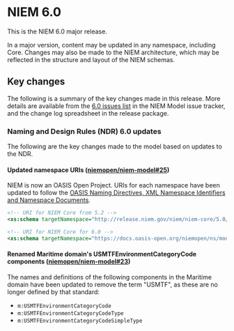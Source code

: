 
# NIEM 6.0

This is the NIEM 6.0 major release.

In a major version, content may be updated in any namespace, including Core. Changes may also be made to the NIEM architecture, which may be reflected in the structure and layout of the NIEM schemas.

## Key changes

The following is a summary of the key changes made in this release.  More details are available from the [6.0 issues list](https://github.com/niemopen/niem-model/labels/6.0) in the NIEM Model issue tracker, and the change log spreadsheet in the release package.

### Naming and Design Rules (NDR) 6.0 updates

The following are the key changes made to the model based on updates to the NDR.

#### Updated namespace URIs ([niemopen/niem-model#25](https://github.com/niemopen/niem-model/issues/25))

NIEM is now an OASIS Open Project.  URIs for each namespace have been updated to follow the [OASIS Naming Directives, XML Namespace Identifiers and Namespace Documents](http://docs.oasis-open.org/specGuidelines/ndr/namingDirectives.html#xml-namespaces).

```xml
<!-- URI for NIEM Core from 5.2 -->
<xs:schema targetNamespace="http://release.niem.gov/niem/niem-core/5.0/" ...>

<!-- URI for NIEM Core for 6.0 -->
<xs:schema targetNamespace="https://docs.oasis-open.org/niemopen/ns/model/niem-core/6.0/" ...>
```

#### Renamed Maritime domain's USMTFEnvironmentCategoryCode components ([niemopen/niem-model#23](https://github.com/niemopen/niem-model/issues/23))

The names and definitions of the following components in the Maritime domain have been updated to remove the term "USMTF", as these are no longer defined by that standard:

- `m:USMTFEnvironmentCategoryCode`
- `m:USMTFEnvironmentCategoryCodeType`
- `m:USMTFEnvironmentCategoryCodeSimpleType`
